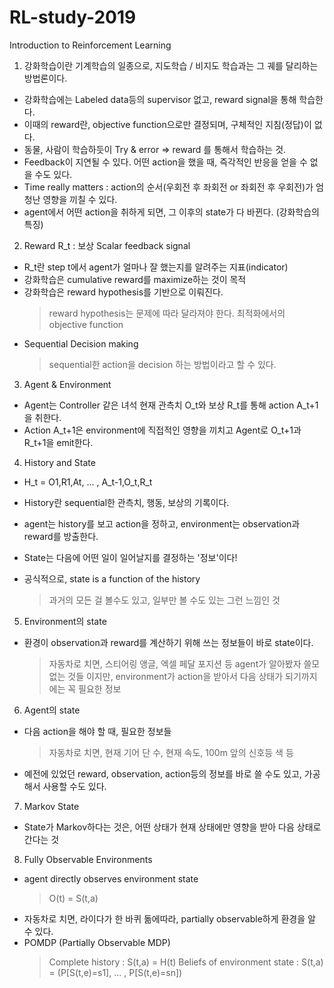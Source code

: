 # RL-study-2019

Introduction to Reinforcement Learning

1. 강화학습이란 기계학습의 일종으로, 지도학습 / 비지도 학습과는 그 궤를 달리하는 방법론이다.

  - 강화학습에는 Labeled data등의 supervisor 없고, reward signal을 통해 학습한다.
  - 이때의 reward란, objective function으로만 결정되며, 구체적인 지침(정답)이 없다.
  - 동물, 사람이 학습하듯이 Try & error => reward 를 통해서 학습하는 것.
  - Feedback이 지연될 수 있다. 어떤 action을 했을 때, 즉각적인 반응을 얻을 수 없을 수도 있다.
  - Time really matters : action의 순서(우회전 후 좌회전 or 좌회전 후 우회전)가 엄청난 영향을 끼칠 수 있다.
  - agent에서 어떤 action을 취하게 되면, 그 이후의 state가 다 바뀐다. (강화학습의 특징)


2. Reward R_t : 보상 Scalar feedback signal
  - R_t란 step t에서 agent가 얼마나 잘 했는지를 알려주는 지표(indicator)
  - 강화학습은 cumulative reward를 maximize하는 것이 목적
  - 강화학습은 reward hypothesis를 기반으로 이뤄진다.
    > reward hypothesis는 문제에 따라 달라져야 한다. 최적화에서의 objective function
  - Sequential Decision making
    > sequential한 action을 decision 하는 방법이라고 할 수 있다.


3. Agent & Environment
  - Agent는 Controller 같은 녀석 현재 관측치 O_t와 보상 R_t를 통해 action A_t+1을 취한다.
  - Action A_t+1은 environment에 직접적인 영향을 끼치고 Agent로 O_t+1과 R_t+1을 emit한다.


4. History and State
  - H_t = O1,R1,At, ... , A_t-1,O_t,R_t
  - History란 sequential한 관측치, 행동, 보상의 기록이다.
  - agent는 history를 보고 action을 정하고, environment는 observation과 reward를 방출한다.

  - State는 다음에 어떤 일이 일어날지를 결정하는 '정보'이다!
  - 공식적으로, state is a function of the history
    > 과거의 모든 걸 볼수도 있고, 일부만 볼 수도 있는 그런 느낌인 것


5. Environment의 state
  - 환경이 observation과 reward를 계산하기 위해 쓰는 정보들이 바로 state이다.
    > 자동차로 치면, 스티어링 앵글, 엑셀 페달 포지션 등 agent가 알아봤자 쓸모 없는 것들 이지만, environment가 action을 받아서 다음 상태가 되기까지에는 꼭 필요한 정보


6. Agent의 state
  - 다음 action을 해야 할 때, 필요한 정보들
    > 자동차로 치면, 현재 기어 단 수, 현재 속도, 100m 앞의 신호등 색 등
  - 예전에 있었던 reward, observation, action등의 정보를 바로 쓸 수도 있고, 가공해서 사용할 수도 있다.


7. Markov State
  - State가 Markov하다는 것은, 어떤 상태가 현재 상태에만 영향을 받아 다음 상태로 간다는 것


8. Fully Observable Environments
  - agent directly observes environment state
    > O(t) = S(t,a)
  - 자동차로 치면, 라이다가 한 바퀴 돎에따라, partially observable하게 환경을 알 수 있다.
  - POMDP (Partially Observable MDP)
    > Complete history : S(t,a) = H(t)
    > Beliefs of environment state : S(t,a) = (P[S(t,e)=s1], ... , P[S(t,e)=sn])
